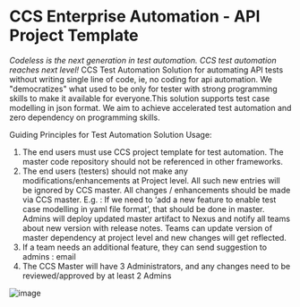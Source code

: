 # CCS Enterprise Automation - API Project Template
_Codeless is the next generation in test automation. CCS test automation reaches next level!_
CCS Test Automation Solution for automating API tests without writing single line of code, ie, no coding for api automation. We "democratizes" what used to be only for tester with strong programming skills to make it available for everyone.This solution supports test case modelling in json format. We aim to achieve accelerated test automation and zero dependency on programming skills.

Guiding Principles for Test Automation Solution Usage:
1. The end users must use CCS project template for test automation. The master code repository should not be referenced in other frameworks.
2. The end users (testers) should not make any modifications/enhancements at Project level. All such new entries will be ignored by CCS master. All changes / enhancements should be made via CCS master. E.g. : If we need to ‘add a new feature to enable test case modelling in yaml file format’, that should be done in master. Admins will deploy updated master artifact to Nexus and notify all teams about new version with release notes. Teams can update version of master dependency at project level and new changes will get reflected.
3. If a team needs an additional feature, they can send suggestion to admins : email
4. The CCS Master will have 3 Administrators, and any changes need to be reviewed/approved by at least 2 Admins

![image](https://user-images.githubusercontent.com/89130649/152338982-b8972f59-4edd-4b0b-83eb-679274869872.png)
